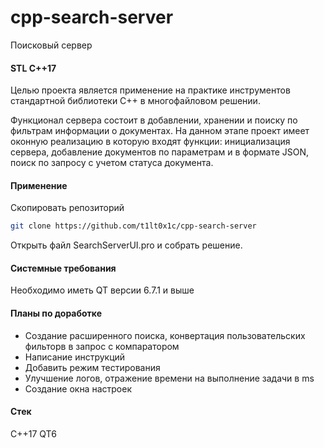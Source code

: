 # cpp-search-server
Поисковый сервер
#### STL C++17
Целью проекта является применение на практике инструментов стандартной библиотеки C++ в многофайловом решении.

Функционал сервера состоит в добавлении, хранении и поиску по фильтрам информации о документах. На данном этапе проект имеет оконную реализацию в которую входят функции: инициализация сервера, добавление документов по параметрам и в формате JSON, поиск по запросу с учетом статуса документа.

#### Применение 
Скопировать репозиторий
```sh
git clone https://github.com/t1lt0x1c/cpp-search-server
```
Открыть файл SearchServerUI.pro и собрать решение.
#### Системные требования
Необходимо иметь QT версии 6.7.1 и выше
#### Планы по доработке
* Создание расширенного поиска, конвертация пользовательских фильторв в запрос с компаратором
* Написание инструкций
* Добавить режим тестирования
* Улучшение логов, отражение времени на выполнение задачи в ms
* Создание окна настроек
#### Стек
C++17
QT6
